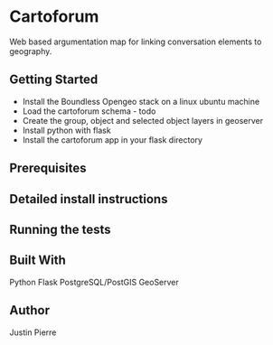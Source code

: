 <h1>Cartoforum</h1>
Web based argumentation map for linking conversation elements to geography.

<h2>Getting Started</h2>
<ul>
  <li>Install the Boundless Opengeo stack on a linux ubuntu machine</li>
  <li>Load the cartoforum schema - todo</li>
  <li>Create the group, object and selected object layers in geoserver</li>
  <li>Install python with flask</li>
  <li>Install the cartoforum app in your flask directory</li>
</ul>

<h2>Prerequisites</h2>

<h2>Detailed install instructions</h2>

<h2>Running the tests</h2>

<h2>Built With</h2>
Python
Flask
PostgreSQL/PostGIS
GeoServer

<h2>Author</h2>
Justin Pierre
